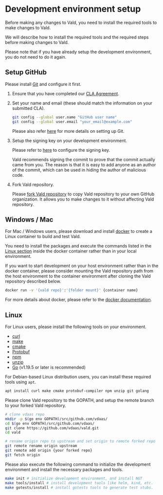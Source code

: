 # Development environment setup

Before making any changes to Vald, you need to install the required tools to make changes to Vald.

We will describe how to install the required tools and the required steps before making changes to Vald.

Please note that if you have already setup the development environment, you do not need to do it again.

## Setup GitHub

Please install [Git](https://git-scm.com/) and configure it first.

1. Ensure that you have completed our [CLA Agreement](https://cla-assistant.io/vdaas/vald).
1. Set your name and email (these should match the information on your submitted CLA).

   ```bash
   git config --global user.name "GitHub user name"
   git config --global user.email "your_email@example.com"
   ```

   Please also refer [here](https://git-scm.com/book/en/v2/Getting-Started-First-Time-Git-Setup) for more details on setting up Git.

1. Setup the signing key on your development environment.

   Please refer to [here](https://docs.github.com/authentication/managing-commit-signature-verification/telling-git-about-your-signing-key) to configure the signing key.

   Vald recommends signing the commit to prove that the commit actually came from you. The reason is that it is easy to add anyone as an author of the commit, which can be used in hiding the author of malicious code.

1. Fork Vald repository.

   Please [fork Vald repository](https://github.com/vdaas/vald/fork) to copy Vald repository to your own GitHub organization. It allows you to make changes to it without affecting Vald repository.

## Windows / Mac

For Mac / Windows users, please download and install [docker](https://www.docker.com/) to create a Linux container to build and test Vald.

You need to install the packages and execute the commands listed in the [Linux section](#linux-users) inside the docker container rather than in your local environment.

If you want to start development on your host environment rather than in the docker container, please consider mounting the Vald repository path from the host environment to the container environment after cloning the Vald repository described below.

```bash
docker run -v '{vald repo}':'{folder mount}' {container name}
```

For more details about docker, please refer to the [docker documentation](https://docs.docker.com/get-started/overview/).

## Linux

For Linux users, please install the following tools on your environment.

- [curl](https://curl.se/)
- [make](https://www.gnu.org/software/make/)
- [cmake](https://cmake.org/)
- [Protobuf](https://grpc.io/docs/protoc-installation/)
- [npm](https://www.npmjs.com/)
- [unzip](https://linux.die.net/man/1/unzip)
- [Go](https://go.dev/) (v1.19.5 or later is recommended)

For Debian-based Linux distribution users, you can install these required tools using `apt`.

```bash
apt install curl make cmake protobuf-compiler npm unzip git golang
```

Please clone Vald repository to the GOPATH, and setup the remote branch to your forked Vald repository.

```bash
# clone vdaas repo
mkdir -p $(go env GOPATH)/src/github.com/vdaas/
cd $(go env GOPATH)/src/github.com/vdaas/
git clone https://github.com/vdaas/vald.git
cd vald

# rename origin repo to upstream and set origin to remote forked repo
git remote rename origin upstream
git remote add origin {your forked repo}
git fetch origin
```

Please also execute the following command to initialize the development environment and install the necessary packages and tools.

```bash
make init # initialize development environment, and install NGT
make tools/install # install development tools like helm, kind, etc.
make gotests/install # install gotests tools to generate test stubs.
```